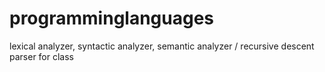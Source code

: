# programminglanguages
lexical analyzer, syntactic analyzer, semantic analyzer / recursive descent parser for class
